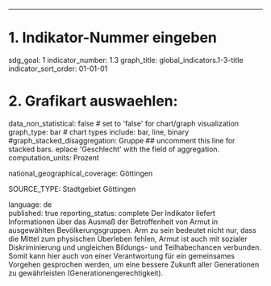 ---
# 1. Indikator-Nummer eingeben 
sdg_goal: 1 
indicator_number: 1.3
graph_title: global_indicators.1-3-title
indicator_sort_order: 01-01-01
 
# 2. Grafikart auswaehlen: 
data_non_statistical: false  # set to 'false' for chart/graph visualization 
graph_type: bar  # chart types include: bar, line, binary 
#graph_stacked_disaggregation: Gruppe  ## uncomment this line for stacked bars. eplace 'Geschlecht' with the field of aggregation. 
computation_units: Prozent

national_geographical_coverage: Göttingen

SOURCE_TYPE: Stadtgebiet Göttingen

language: de   
published: true 
reporting_status: complete
Der Indikator liefert Informationen über das Ausmaß der Betroffenheit von Armut in ausgewählten Bevölkerungsgruppen. Arm zu sein bedeutet nicht nur, dass die Mittel zum physischen Überleben fehlen, Armut ist auch mit sozialer Diskriminierung und ungleichen Bildungs- und Teilhabechancen verbunden. Somit kann hier auch von einer Verantwortung für ein gemeinsames Vorgehen gesprochen werden, um eine bessere Zukunft aller Generationen zu gewährleisten (Generationengerechtigkeit).

